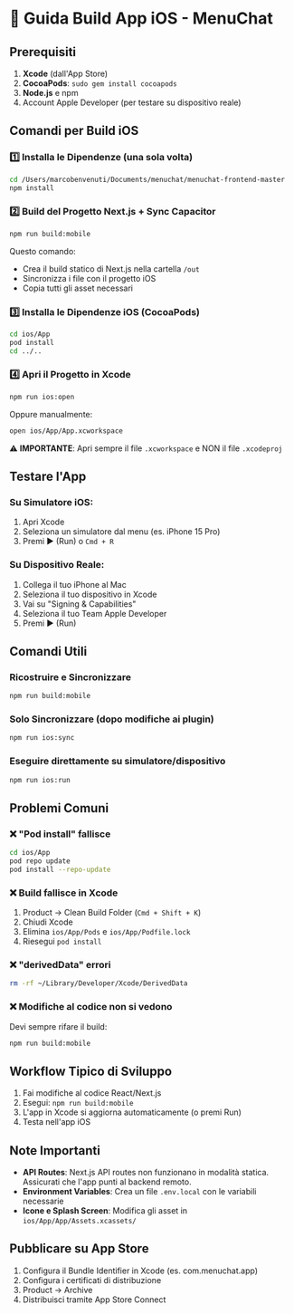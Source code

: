 # 📱 Guida Build App iOS - MenuChat

## Prerequisiti

1. **Xcode** (dall'App Store)
2. **CocoaPods**: `sudo gem install cocoapods`
3. **Node.js** e npm
4. Account Apple Developer (per testare su dispositivo reale)

## Comandi per Build iOS

### 1️⃣ Installa le Dipendenze (una sola volta)

```bash
cd /Users/marcobenvenuti/Documents/menuchat/menuchat-frontend-master
npm install
```

### 2️⃣ Build del Progetto Next.js + Sync Capacitor

```bash
npm run build:mobile
```

Questo comando:
- Crea il build statico di Next.js nella cartella `/out`
- Sincronizza i file con il progetto iOS
- Copia tutti gli asset necessari

### 3️⃣ Installa le Dipendenze iOS (CocoaPods)

```bash
cd ios/App
pod install
cd ../..
```

### 4️⃣ Apri il Progetto in Xcode

```bash
npm run ios:open
```

Oppure manualmente:
```bash
open ios/App/App.xcworkspace
```

⚠️ **IMPORTANTE**: Apri sempre il file `.xcworkspace` e NON il file `.xcodeproj`

## Testare l'App

### Su Simulatore iOS:
1. Apri Xcode
2. Seleziona un simulatore dal menu (es. iPhone 15 Pro)
3. Premi ▶️ (Run) o `Cmd + R`

### Su Dispositivo Reale:
1. Collega il tuo iPhone al Mac
2. Seleziona il tuo dispositivo in Xcode
3. Vai su "Signing & Capabilities"
4. Seleziona il tuo Team Apple Developer
5. Premi ▶️ (Run)

## Comandi Utili

### Ricostruire e Sincronizzare
```bash
npm run build:mobile
```

### Solo Sincronizzare (dopo modifiche ai plugin)
```bash
npm run ios:sync
```

### Eseguire direttamente su simulatore/dispositivo
```bash
npm run ios:run
```

## Problemi Comuni

### ❌ "Pod install" fallisce
```bash
cd ios/App
pod repo update
pod install --repo-update
```

### ❌ Build fallisce in Xcode
1. Product → Clean Build Folder (`Cmd + Shift + K`)
2. Chiudi Xcode
3. Elimina `ios/App/Pods` e `ios/App/Podfile.lock`
4. Riesegui `pod install`

### ❌ "derivedData" errori
```bash
rm -rf ~/Library/Developer/Xcode/DerivedData
```

### ❌ Modifiche al codice non si vedono
Devi sempre rifare il build:
```bash
npm run build:mobile
```

## Workflow Tipico di Sviluppo

1. Fai modifiche al codice React/Next.js
2. Esegui: `npm run build:mobile`
3. L'app in Xcode si aggiorna automaticamente (o premi Run)
4. Testa nell'app iOS

## Note Importanti

- **API Routes**: Next.js API routes non funzionano in modalità statica. Assicurati che l'app punti al backend remoto.
- **Environment Variables**: Crea un file `.env.local` con le variabili necessarie
- **Icone e Splash Screen**: Modifica gli asset in `ios/App/App/Assets.xcassets/`

## Pubblicare su App Store

1. Configura il Bundle Identifier in Xcode (es. com.menuchat.app)
2. Configura i certificati di distribuzione
3. Product → Archive
4. Distribuisci tramite App Store Connect







